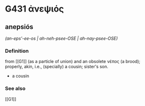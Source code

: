 # G431 ἀνεψιός

## anepsiós

_(an-eps'-ee-os | ah-neh-psee-OSE | ah-nay-psee-OSE)_

### Definition

from [[G1]] (as a particle of union) and an obsolete νέπος (a brood); properly, akin, i.e., (specially) a cousin; sister's son.

- a cousin

### See also

[[G1]]

